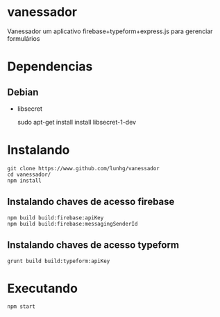 # vanessador

Vanessador  um aplicativo firebase+typeform+express.js para gerenciar formulários

# Dependencias

## Debian

- libsecret

    sudo apt-get install install libsecret-1-dev
    
# Instalando

    git clone https://www.github.com/lunhg/vanessador
    cd vanessador/
    npm install
    
##  Instalando chaves de acesso firebase

    npm build build:firebase:apiKey
    npm build build:firebase:messagingSenderId
    
##  Instalando chaves de acesso typeform

    grunt build build:typeform:apiKey
    
# Executando

    npm start

